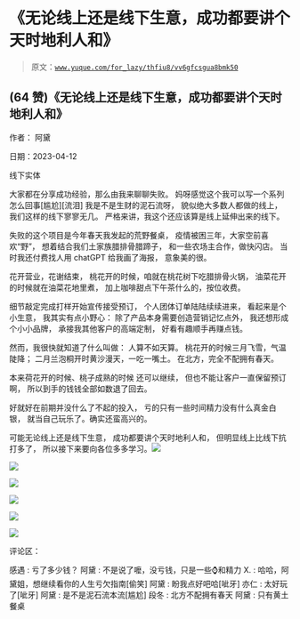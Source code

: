 # 《无论线上还是线下生意，成功都要讲个天时地利人和》

> 原文：[`www.yuque.com/for_lazy/thfiu8/vv6gfcsgua8bmk50`](https://www.yuque.com/for_lazy/thfiu8/vv6gfcsgua8bmk50)



## (64 赞)《无论线上还是线下生意，成功都要讲个天时地利人和》 

作者： 阿黛 

日期：2023-04-12 

线下实体 

大家都在分享成功经验，那么由我来聊聊失败。 妈呀感觉这个我可以写一个系列怎么回事[尴尬][流泪] 我是不是生财的泥石流呀， 貌似绝大多数人都做的线上， 我们这样的线下寥寥无几。 严格来讲，我这个还应该算是线上延伸出来的线下。 

失败的这个项目是今年春天我发起的荒野餐桌， 疫情被困三年，大家空前喜欢“野”， 想着结合我们土家族腊排骨腊蹄子， 和一些农场主合作，做快闪店。 当时我还付费找人用 chatGPT 给我画了海报， 意象美的很。 

花开营业，花谢结束， 桃花开的时候，咱就在桃花树下吃腊排骨火锅， 油菜花开的时候就在油菜花地里煮， 加上咖啡甜点下午茶什么的，按位收费。 

细节敲定完成打样开始宣传接受预订， 个人团体订单陆陆续续进来， 看起来是个小生意， 我其实有点小野心： 除了产品本身需要创造营销记忆点外， 我还想形成个小小品牌， 承接我其他客户的高端定制， 好看有趣顺手再赚点钱。 

然而，我很快就知道了什么叫做： 人算不如天算。 桃花开的时候三月飞雪，气温陡降； 二月兰泡桐开时黄沙漫天，一吃一嘴土。 在北方，完全不配拥有春天。 

本来荷花开的时候、桃子成熟的时候 还可以继续， 但也不能让客户一直保留预订啊， 所以到手的钱钱全部如数退了回去。 

好就好在前期并没什么了不起的投入， 亏的只有一些时间精力没有什么真金白银， 就当自己玩乐了。确实还蛮高兴的。 

可能无论线上还是线下生意， 成功都要讲个天时地利人和， 但明显线上比线下抗打多了， 所以接下来要向各位多多学习。![](img/d98395cf6f684540cf31044a609dd0df.png) 

![](img/e6c205db2e576a3b02096f7866279f39.png) 

![](img/7de2a42faab7a0826326376465977e25.png) 

![](img/b1f954c2a4f6170ecbea59f96548175f.png) 

![](img/98274e2a7f884c4e7ce49a62c04e6733.png) 

![](img/9fdc31c052e6547383f9dcdbc509d3e2.png) 

评论区： 

感遇 : 亏了多少钱？ 阿黛 : 不是说了嚒，没亏钱，只是一些⌚️和精力 X. : 哈哈，阿黛姐，想继续看你的人生亏欠指南[偷笑] 阿黛 : 盼我点好吧哈[呲牙] 亦仁 : 太好玩了[呲牙] 阿黛 : 是不是泥石流本流[尴尬] 段冬 : 北方不配拥有春天 阿黛 : 只有黄土餐桌